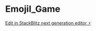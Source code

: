 # EmojiI_Game

[Edit in StackBlitz next generation editor ⚡️](https://stackblitz.com/~/github.com/zuoluotianhen/EmojiI_Game)